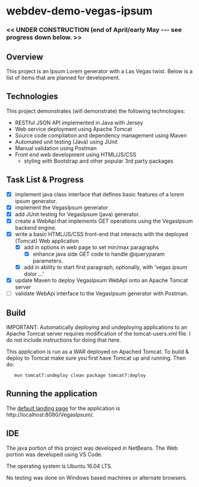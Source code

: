 # webdev-demo-vegas-ipsum

### << UNDER CONSTRUCTION (end of April/early May --- see progress down below. >>


## Overview
This project is an Ipsum Lorem generator with a Las Vegas twist. Below is a list of items that are planned for development.


## Technologies
This project demonstrates (will demonstrate) the following technologies:
- RESTful JSON API implemented in Java with Jersey
- Web service deployment using Apache Tomcat
- Source code compilation and dependency management using Maven
- Automated unit testing (Java) using JUnit
- Manual validation using Postman
- Front end web development using HTML/JS/CSS
  * styling with Bootstrap and other popular 3rd party packages


## Task List & Progress
- [x] implement java class interface that defines basic features of a lorem ipsum generator.
- [x] implement the VegasIpsum generator 
- [x] add JUnit testing for VegasIpsum (java) generator.
- [x] create a WebApi that implements GET operations using the VegasIpsum backend engine.
- [x] write a basic HTML/JS/CSS front-end that interacts with the deployed (Tomcat) Web application
  * [x] add in options in web page to set min/max paragraphs
    * [x] enhance java side GET code to handle @queryparam parameters. 
  * [x] add in ability to start first paragraph, optionally, with 'vegas ipsum dolor ...'
- [x] update Maven to deploy VegasIpsum WebApi onto an Apache Tomcat server
- [ ] validate WebApi interface to the VegasIpsum generator with Postman.

## Build
IMPORTANT: Automatically deploying and undeploying applications to an Apache Tomcat server requires modification of the tomcat-users.xml file. I do not include instructions for doing that here.

This application is run as a WAR deployed on Apached Tomcat. To build & deploy to Tomcat make sure you first have Tomcat up and running. 
Then do:
```
   mvn tomcat7:undeploy clean package tomcat7:deploy
```

## Running the application
The [default landing page](http://localhost:8080/VegasIpsum/) for the application is http://localhost:8080/VegasIpsum/. 


## IDE
The java portion of this project was developed in NetBeans. The Web portion
was developed using VS Code.

The operating system is Ubuntu 16.04 LTS.

No testing was done on Windows based machines or alternate browsers.



